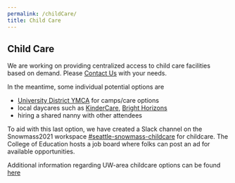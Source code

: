 ```yaml
---
permalink: /childCare/
title: Child Care
---
```


## Child Care

We are working on providing centralized access to child care facilities based on demand. Please [Contact Us](mailto:snowmass-loc2022@uw.edu) with your needs.

In the meantime, some individual potential options are
- [University District YMCA](https://www.seattleymca.org/locations/university-family-ymca) for camps/care options
- local daycares such as [KinderCare](https://www.kindercare.com/our-centers/seattle/wa/301786), [Bright Horizons](https://child-care-preschool.brighthorizons.com/wa/seattle/uvillage)
- hiring a shared nanny with other attendees

To aid with this last option, we have created a Slack channel on the Snowmass2021 workspace [#seattle-snowmass-childcare](https://snowmass2021.slack.com/archives/C03CMLBEJ0K) for childcare. The College of Education hosts a job board where folks can post an ad for available opportunities.

Additional information regarding UW-area childcare options can be found [here](https://faculty.uwmedicine.org/school-and-child-care/)
